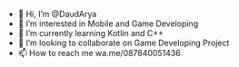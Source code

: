- 👋 Hi, I’m @DaudArya
- 👀 I’m interested in Mobile and Game Developing
- 🌱 I’m currently learning Kotlin and C++
- 💞️ I’m looking to collaborate on Game Developing Project
- 📫 How to reach me wa.me/087840051436

<!---
DaudArya/DaudArya is a ✨ special ✨ repository because its `README.md` (this file) appears on your GitHub profile.
You can click the Preview link to take a look at your changes.
--->
